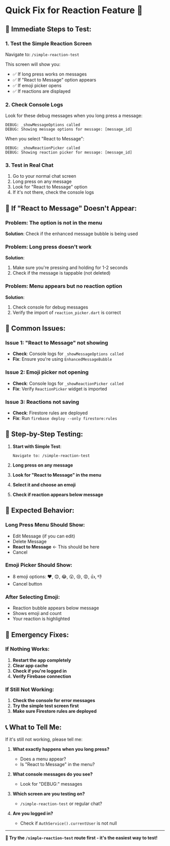 # Quick Fix for Reaction Feature 🚀

## 🎯 **Immediate Steps to Test:**

### 1. **Test the Simple Reaction Screen**
Navigate to: `/simple-reaction-test`

This screen will show you:
- ✅ If long press works on messages
- ✅ If "React to Message" option appears
- ✅ If emoji picker opens
- ✅ If reactions are displayed

### 2. **Check Console Logs**
Look for these debug messages when you long press a message:
```
DEBUG: _showMessageOptions called
DEBUG: Showing message options for message: [message_id]
```

When you select "React to Message":
```
DEBUG: _showReactionPicker called
DEBUG: Showing reaction picker for message: [message_id]
```

### 3. **Test in Real Chat**
1. Go to your normal chat screen
2. Long press on any message
3. Look for "React to Message" option
4. If it's not there, check the console logs

## 🔧 **If "React to Message" Doesn't Appear:**

### **Problem**: The option is not in the menu
**Solution**: Check if the enhanced message bubble is being used

### **Problem**: Long press doesn't work
**Solution**: 
1. Make sure you're pressing and holding for 1-2 seconds
2. Check if the message is tappable (not deleted)

### **Problem**: Menu appears but no reaction option
**Solution**: 
1. Check console for debug messages
2. Verify the import of `reaction_picker.dart` is correct

## 🐛 **Common Issues:**

### **Issue 1**: "React to Message" not showing
- **Check**: Console logs for `_showMessageOptions called`
- **Fix**: Ensure you're using `EnhancedMessageBubble`

### **Issue 2**: Emoji picker not opening
- **Check**: Console logs for `_showReactionPicker called`
- **Fix**: Verify `ReactionPicker` widget is imported

### **Issue 3**: Reactions not saving
- **Check**: Firestore rules are deployed
- **Fix**: Run `firebase deploy --only firestore:rules`

## 🧪 **Step-by-Step Testing:**

1. **Start with Simple Test**:
   ```
   Navigate to: /simple-reaction-test
   ```

2. **Long press on any message**

3. **Look for "React to Message" in the menu**

4. **Select it and choose an emoji**

5. **Check if reaction appears below message**

## 📱 **Expected Behavior:**

### **Long Press Menu Should Show**:
- Edit Message (if you can edit)
- Delete Message
- **React to Message** ← This should be here
- Cancel

### **Emoji Picker Should Show**:
- 8 emoji options: ❤️, 😊, 😂, 😮, 😢, 😡, 👍, 👎
- Cancel button

### **After Selecting Emoji**:
- Reaction bubble appears below message
- Shows emoji and count
- Your reaction is highlighted

## 🚨 **Emergency Fixes:**

### **If Nothing Works**:
1. **Restart the app completely**
2. **Clear app cache**
3. **Check if you're logged in**
4. **Verify Firebase connection**

### **If Still Not Working**:
1. **Check the console for error messages**
2. **Try the simple test screen first**
3. **Make sure Firestore rules are deployed**

## 📞 **What to Tell Me:**

If it's still not working, please tell me:

1. **What exactly happens when you long press?**
   - Does a menu appear?
   - Is "React to Message" in the menu?

2. **What console messages do you see?**
   - Look for "DEBUG:" messages

3. **Which screen are you testing on?**
   - `/simple-reaction-test` or regular chat?

4. **Are you logged in?**
   - Check if `AuthService().currentUser` is not null

---

**🎯 Try the `/simple-reaction-test` route first - it's the easiest way to test!**
